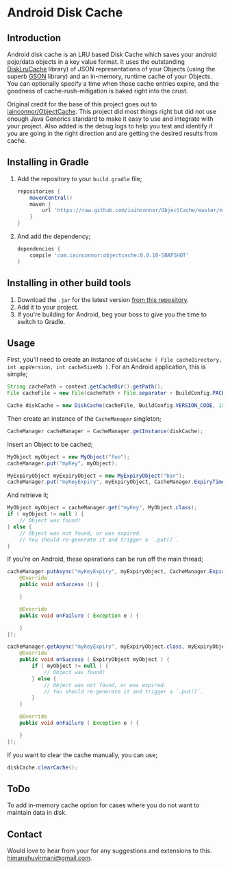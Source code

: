 # Android Disk Cache

## Introduction

Android disk cache is an LRU based Disk Cache which saves your android pojo/data objects in a key value format. It uses the outstanding [DiskLruCache](https://github.com/JakeWharton/DiskLruCache) library) of JSON representations of your Objects (using the superb [GSON](https://code.google.com/p/google-gson/) library) and an in-memory, runtime cache of your Objects. You can optionally specify a time when those cache entries expire, and the goodness of cache-rush-mitigation is baked right into the crust.

Original credit for the base of this project goes out to [iainconnor/ObjectCache](https://github.com/iainconnor/ObjectCache). This project did most things right but did not use enough Java Generics standard to make it easy to use and integrate with your project. Also added is the debug logs to help you test and identify if you are going in the right direction and are getting the desired results from cache.

## Installing in Gradle

1. Add the repository to your `build.gradle` file;

	``` groovy
	repositories {
		mavenCentral()
    	maven {
        	url 'https://raw.github.com/iainconnor/ObjectCache/master/maven/'
    	}
	}
	```
2. And add the dependency;

	``` groovy
	dependencies {
		compile 'com.iainconnor:objectcache:0.0.18-SNAPSHOT'
	}
	```

## Installing in other build tools

1. Download the `.jar` for the latest version [from this repository](https://github.com/iainconnor/ObjectCache/tree/master/maven/com/iainconnor/objectcache).
2. Add it to your project.
3. If you're building for Android, beg your boss to give you the time to switch to Gradle.

## Usage

First, you'll need to create an instance of `DiskCache ( File cacheDirectory, int appVersion, int cacheSizeKb )`. For an Android application, this is simple;

``` java
String cachePath = context.getCacheDir().getPath();
File cacheFile = new File(cachePath + File.separator + BuildConfig.PACKAGE_NAME);

Cache diskCache = new DiskCache(cacheFile, BuildConfig.VERSION_CODE, 1024 * 1024 * 10);
```

Then create an instance of the `CacheManager` singleton;

``` java
CacheManager cacheManager = CacheManager.getInstance(diskCache);
```

Insert an Object to be cached;

``` java
MyObject myObject = new MyObject("foo");
cacheManager.put("myKey", myObject);

MyExpiryObject myExpiryObject = new MyExpiryObject("bar");
cacheManager.put("myKeyExpiry", myExpiryObject, CacheManager.ExpiryTimes.ONE_WEEK.asSeconds());
```

And retrieve it;

``` java
MyObject myObject = cacheManager.get("myKey", MyObject.class);
if ( myObject != null ) {
	// Object was found!
} else {
	// Object was not found, or was expired.
	// You should re-generate it and trigger a `.put()`.
}
```

If you're on Android, these operations can be run off the main thread;

``` java
cacheManager.putAsync("myKeyExpiry", myExpiryObject, CacheManager.ExpiryTimes.ONE_WEEK.asSeconds(), new PutCallback() {
    @Override
    public void onSuccess () {

    }

    @Override
    public void onFailure ( Exception e ) {

    }
});

cacheManager.getAsync("myKeyExpiry", myExpiryObject.class, myExpiryObjectType, new GetCallback() {
    @Override
    public void onSuccess ( ExpiryObject myObject ) {
		if ( myObject != null ) {
        	// Object was found!
        } else {
        	// Object was not found, or was expired.
        	// You should re-generate it and trigger a `.put()`.
        }
    }

    @Override
    public void onFailure ( Exception e ) {

    }
});
```

If you want to clear the cache manually, you can use;

``` java
diskCache.clearCache();
```

## ToDo
To add in-memory cache option for cases where you do not want to maintain data in disk.

## Contact

Would love to hear from your for any suggestions and extensions to this. [himanshuvirmani@gmail.com](mailto:himanshuvirmani@gmail.com). 
